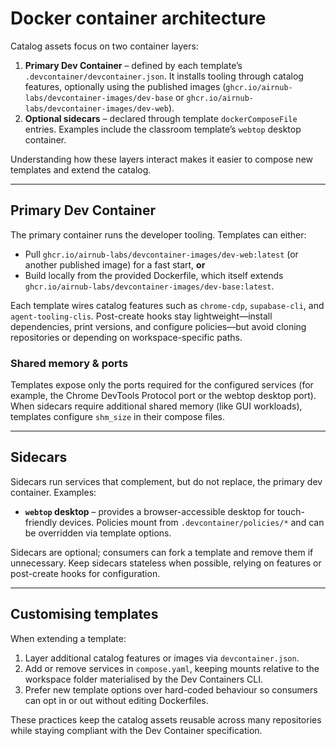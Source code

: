 # Docker container architecture

Catalog assets focus on two container layers:

1. **Primary Dev Container** – defined by each template’s `.devcontainer/devcontainer.json`. It installs tooling through catalog features, optionally using the published images (`ghcr.io/airnub-labs/devcontainer-images/dev-base` or `ghcr.io/airnub-labs/devcontainer-images/dev-web`).
2. **Optional sidecars** – declared through template `dockerComposeFile` entries. Examples include the classroom template’s `webtop` desktop container.

Understanding how these layers interact makes it easier to compose new templates and extend the catalog.

---

## Primary Dev Container

The primary container runs the developer tooling. Templates can either:

- Pull `ghcr.io/airnub-labs/devcontainer-images/dev-web:latest` (or another published image) for a fast start, **or**
- Build locally from the provided Dockerfile, which itself extends `ghcr.io/airnub-labs/devcontainer-images/dev-base:latest`.

Each template wires catalog features such as `chrome-cdp`, `supabase-cli`, and `agent-tooling-clis`. Post-create hooks stay lightweight—install dependencies, print versions, and configure policies—but avoid cloning repositories or depending on workspace-specific paths.

### Shared memory & ports

Templates expose only the ports required for the configured services (for example, the Chrome DevTools Protocol port or the webtop desktop port). When sidecars require additional shared memory (like GUI workloads), templates configure `shm_size` in their compose files.

---

## Sidecars

Sidecars run services that complement, but do not replace, the primary dev container. Examples:

- **`webtop` desktop** – provides a browser-accessible desktop for touch-friendly devices. Policies mount from `.devcontainer/policies/*` and can be overridden via template options.

Sidecars are optional; consumers can fork a template and remove them if unnecessary. Keep sidecars stateless when possible, relying on features or post-create hooks for configuration.

---

## Customising templates

When extending a template:

1. Layer additional catalog features or images via `devcontainer.json`.
2. Add or remove services in `compose.yaml`, keeping mounts relative to the workspace folder materialised by the Dev Containers CLI.
3. Prefer new template options over hard-coded behaviour so consumers can opt in or out without editing Dockerfiles.

These practices keep the catalog assets reusable across many repositories while staying compliant with the Dev Container specification.
